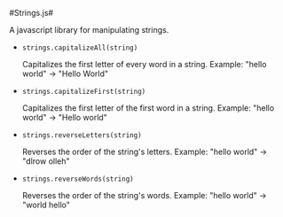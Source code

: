 #Strings.js#

A javascript library for manipulating strings.

- `strings.capitalizeAll(string)`

    Capitalizes the first letter of every word in a string. Example: "hello world" &rarr; "Hello World"

- `strings.capitalizeFirst(string)`

    Capitalizes the first letter of the first word in a string. Example: "hello world" &rarr; "Hello world"

- `strings.reverseLetters(string)`

    Reverses the order of the string's letters. Example: "hello world" &rarr; "dlrow olleh"

- `strings.reverseWords(string)`

    Reverses the order of the string's words. Example: "hello world" &rarr; "world hello"

